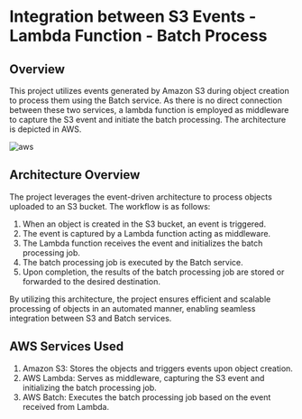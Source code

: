 
# Integration between S3 Events - Lambda Function - Batch Process

## Overview
This project utilizes events generated by Amazon S3 during object creation to process them using the Batch service. As there is no direct connection between these two services, a lambda function is employed as middleware to capture the S3 event and initiate the batch processing. The architecture is depicted in AWS.  

![aws](https://github.com/jamesev15/aws-s3-lambda-batch/assets/84110446/8ddd485c-8b8a-4207-ad5f-0ff6ed3fbaee)

## Architecture Overview

The project leverages the event-driven architecture to process objects uploaded to an S3 bucket. The workflow is as follows:

1. When an object is created in the S3 bucket, an event is triggered.
2. The event is captured by a Lambda function acting as middleware.
3. The Lambda function receives the event and initializes the batch processing job.
4. The batch processing job is executed by the Batch service.
5. Upon completion, the results of the batch processing job are stored or forwarded to the desired destination.  

By utilizing this architecture, the project ensures efficient and scalable processing of objects in an automated manner, enabling seamless integration between S3 and Batch services.

## AWS Services Used

1. Amazon S3: Stores the objects and triggers events upon object creation.
2. AWS Lambda: Serves as middleware, capturing the S3 event and initializing the batch processing job.
3. AWS Batch: Executes the batch processing job based on the event received from Lambda.
